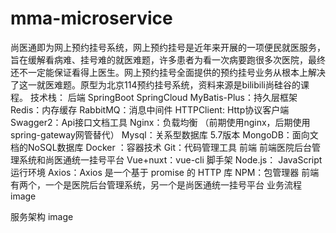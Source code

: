 # mma-microservice
尚医通即为网上预约挂号系统，网上预约挂号是近年来开展的一项便民就医服务，旨在缓解看病难、挂号难的就医难题，许多患者为看一次病要跑很多次医院，最终还不一定能保证看得上医生。网上预约挂号全面提供的预约挂号业务从根本上解决了这一就医难题。原型为北京114预约挂号系统，资料来源是bilibili尚硅谷的课程。
技术栈：
后端
SpringBoot
SpringCloud
MyBatis-Plus：持久层框架
Redis：内存缓存
RabbitMQ：消息中间件
HTTPClient: Http协议客户端
Swagger2：Api接口文档工具
Nginx：负载均衡 （前期使用nginx，后期使用spring-gateway网管替代）
Mysql：关系型数据库 5.7版本
MongoDB：面向文档的NoSQL数据库
Docker ：容器技术
Git：代码管理工具
前端
前端医院后台管理系统和尚医通统一挂号平台
Vue+nuxt：vue-cli 脚手架
Node.js： JavaScript 运行环境
Axios：Axios 是一个基于 promise 的 HTTP 库
NPM：包管理器
前端有两个，一个是医院后台管理系统，另一个是尚医通统一挂号平台
业务流程
image

服务架构
image

